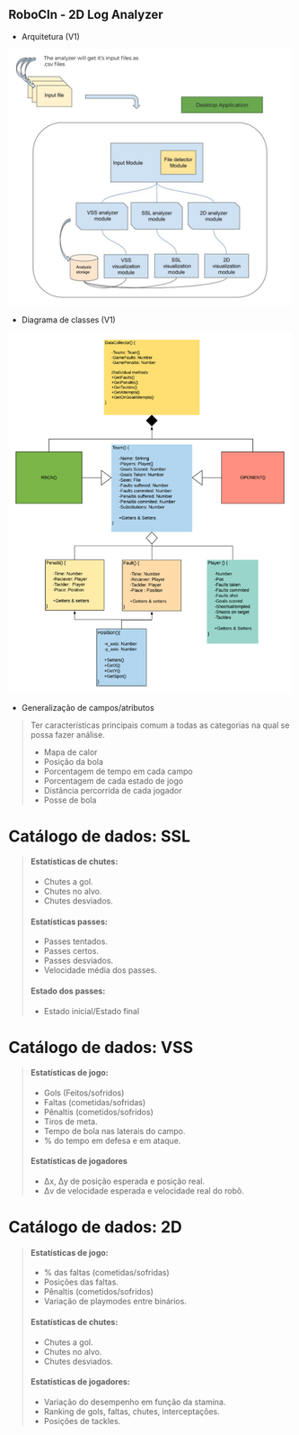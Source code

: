 ## RoboCIn - 2D Log Analyzer

- Arquitetura (V1)

![Screenshot](la.jpg)

- Diagrama de classes (V1)

![Screenshot](classes.png)

- Generalização de campos/atributos

> Ter características principais comum a todas as categorias na qual se possa fazer análise.
> - Mapa de calor
> - Posição da bola
>  - Porcentagem de tempo em cada campo
>  - Porcentagem de cada estado de jogo
>  - Distância percorrida de cada jogador
>  - Posse de bola


# Catálogo de dados: SSL
> #### Estatísticas de chutes:
> - Chutes a gol.
> - Chutes no alvo.
> - Chutes desviados.
>
> #### Estatísticas passes:
> - Passes tentados.
> - Passes certos.
> - Passes desviados.
> - Velocidade média dos passes.
>
> #### Estado dos passes:
> - Estado inicial/Estado final
  

# Catálogo de dados: VSS

> #### Estatísticas de jogo:
> - Gols (Feitos/sofridos)
> - Faltas (cometidas/sofridas)
> - Pênaltis (cometidos/sofridos)
> - Tiros de meta.
> - Tempo de bola nas laterais do campo.
> - % do tempo em defesa e em ataque.
> #### Estatísticas de jogadores
> - Δx, Δy de posição esperada e posição real.
> - Δv de velocidade esperada e velocidade real do robô.

# Catálogo de dados: 2D

> #### Estatísticas de jogo:
> - % das faltas (cometidas/sofridas)
> - Posições das faltas.
> - Pênaltis (cometidos/sofridos)
> - Variação de playmodes entre binários.
> #### Estatísticas de chutes:
> - Chutes a gol.
> - Chutes no alvo.
> - Chutes desviados.
> #### Estatísticas de jogadores:
> - Variação do desempenho em função da stamina.
> - Ranking de gols, faltas, chutes, interceptações.
> - Posições de tackles.
	
